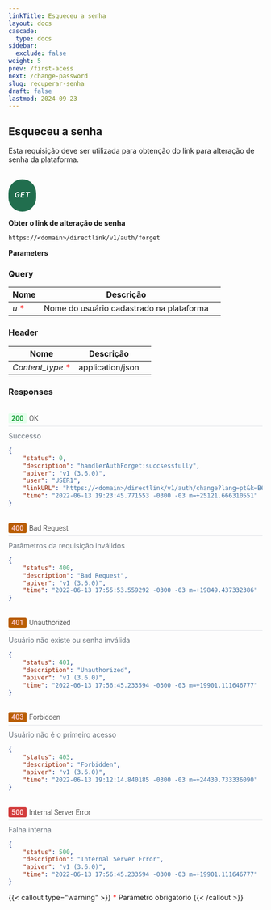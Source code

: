 ```yaml
---
linkTitle: Esqueceu a senha
layout: docs
cascade:
  type: docs
sidebar:
  exclude: false
weight: 5
prev: /first-acess
next: /change-password
slug: recuperar-senha
draft: false
lastmod: 2024-09-23
---
```


## Esqueceu a senha

Esta requisição deve ser utilizada para obtenção do link para alteração de senha da plataforma.

<br>

<div style="
  background-color: #216E4E;
  border: none;
  border-radius: 60px;
  color: white;
  padding: 2px 12px;
  text-align: center;
  display: inline-block;
  letter-spacing: 1px;
  align-items: center;
  justify-content: center;

">
<h5 style="color: white;">GET</h5>
</div>


**Obter o link de alteração de senha**

```
https://<domain>/directlink/v1/auth/forget
```

**Parameters**

### Query

|   Nome    | Descrição | |
| ----------- | ----------- | -------- |
| *u* <span style="color:red;">*</span>   | Nome do usuário cadastrado na plataforma |



### Header

|   Nome    |  Descrição| |
| ----------- | ----------- | -------- |
| *Content_type* <span style="color:red;">*</span>  |  application/json |



### Responses

<br>

<!-- CSS e HTML com os estilos de respostas -->
<link rel="preconnect" href="https://fonts.googleapis.com">
<link rel="preconnect" href="https://fonts.gstatic.com" crossorigin>
<link href="https://fonts.googleapis.com/css2?family=Roboto:ital,wght@0,100;0,300;0,400;0,500;0,700;0,900;1,100;1,300;1,400;1,500;1,700;1,900&display=swap" rel="stylesheet">

<style>
.response-status {
font-family: "Roboto", sans-serif;
font-weight: 300;
font-style: normal;
display: flex;
align-items: center;
margin-bottom: 10px;
border-bottom: 1px solid #e1e4e8;
padding-bottom: 5px;
}

.status-code-green {
display: inline-block;
background-color: #e6ffed; /* cor de fundo */
color: #27a745; /* cor do texto */
padding: 2px 6px;
border-radius: 3px;
font-weight: bold;
margin-right: 5px;
}

.status-code-orange {
display: inline-block;
background-color: #B95E04; /* cor de fundo */
color: #F7C1BD; /* cor do texto */
padding: 2px 6px;
border-radius: 3px;
font-weight: bold;
margin-right: 5px;
}

.status-code-red {
display: inline-block;
background-color: #D33D3D; /* cor de fundo */
color: #FCD4D4; /* cor do texto */
padding: 2px 6px;
border-radius: 3px;
font-weight: bold;
margin-right: 5px;
}

.response-message {
font-size: 14px;
color: #6a737d;  /* cor do texto cinza */
}
</style>

<!-- Status 200 -->
<div class="response-container">
  <div class="response-status">
          <span class="status-code-green">200</span> OK
  </div>
  <div class="response-message">Successo</div>

```json
{
    "status": 0,
    "description": "handlerAuthForget:succsessfully",
    "apiver": "v1 (3.6.0)",
    "user": "USER1",
    "linkURL": "https://<domain>/directlink/v1/auth/change?lang=pt&k=B6PhQo1gVaksHm-E4JGwuqWkZj6MT6srC74-wZ2Fsw9MXDduhfs-Nw3utpRFV4l6eTY4Tr-lOCDR0eoKG7Y2u3FRQiSm1TO_F_KD0cfWX2_QWASF1rvrx4KRiw0t_PKum5qMNqEWEBqB9d9RJd8Opz4SPfILjaoRBtPuMQOsxkIbO2pn6-tuC5I_AyisBOaGMR3MOnYXVWwr6e3bKvFIqCY6",
    "time": "2022-06-13 19:23:45.771553 -0300 -03 m=+25121.666310551"
}
```
<br>

<!-- Status 400 -->

  <div class="response-status">
    <span class="status-code-orange">400</span> Bad Request
  </div>
  <div class="response-message">Parâmetros da requisição inválidos</div>

```json
{
    "status": 400,
    "description": "Bad Request",
    "apiver": "v1 (3.6.0)",
    "time": "2022-06-13 17:55:53.559292 -0300 -03 m=+19849.437332386"
}
```
<br>

<!-- Status 401 -->
<div class="response-status">
  <span class="status-code-orange">401</span> Unauthorized
</div>
<div class="response-message">
 Usuário não existe ou senha inválida
</div>


```json
{
    "status": 401,
    "description": "Unauthorized",
    "apiver": "v1 (3.6.0)",
    "time": "2022-06-13 17:56:45.233594 -0300 -03 m=+19901.111646777"
}
```
<br>

<!-- Status 403 -->
<div class="response-status">
  <span class="status-code-orange">403</span> Forbidden
</div>
<div class="response-message">
Usuário não é o primeiro acesso
</div>

```json
{
    "status": 403,
    "description": "Forbidden",
    "apiver": "v1 (3.6.0)",
    "time": "2022-06-13 19:12:14.840185 -0300 -03 m=+24430.733336090"
}
```
<br>

<!-- Status 500 -->
<div class="response-status">
  <span class="status-code-red">500</span> Internal Server Error
</div>
<div class="response-message">
    Falha interna
</div>

```json
{
    "status": 500,
    "description": "Internal Server Error",
    "apiver": "v1 (3.6.0)",
    "time": "2022-06-13 17:56:45.233594 -0300 -03 m=+19901.111646777"
}
```
</div>

{{< callout type="warning" >}}
<span style="color:red;">*</span> Parâmetro obrigatório
{{< /callout >}}